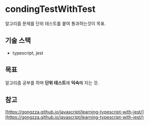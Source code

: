 # condingTestWithTest
알고리즘 문제를 단위 테스트를 붙여 통과하는것이 목표.

## 기술 스택
- typescript, jest

## 목표
알고리즘 공부를 하며 **단위 테스트**에 **익숙**해 지는 것.

## 참고
[https://gongzza.github.io/javascript/learning-typescript-with-jest/](https://gongzza.github.io/javascript/learning-typescript-with-jest/)